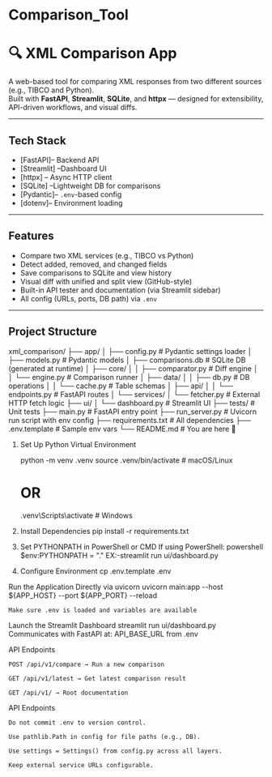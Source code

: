 # Comparison_Tool

# 🔍 XML Comparison App

A web-based tool for comparing XML responses from two different sources (e.g., TIBCO and Python).  
Built with **FastAPI**, **Streamlit**, **SQLite**, and **httpx** — designed for extensibility, API-driven workflows, and visual diffs.

---

##  Tech Stack

- [FastAPI]– Backend API
- [Streamlit] –Dashboard UI
- [httpx] – Async HTTP client
- [SQLite] –Lightweight DB for comparisons
- [Pydantic]– `.env`-based config
- [dotenv]– Environment loading

---

##  Features

-  Compare two XML services (e.g., TIBCO vs Python)
-  Detect added, removed, and changed fields
-  Save comparisons to SQLite and view history
-  Visual diff with unified and split view (GitHub-style)
-  Built-in API tester and documentation (via Streamlit sidebar)
-  All config (URLs, ports, DB path) via `.env`

---

##  Project Structure

xml_comparison/
├── app/
│ ├── config.py # Pydantic settings loader
│ ├── models.py # Pydantic models
│ ├── comparisons.db # SQLite DB (generated at runtime)
│ ├── core/
│ │ ├── comparator.py # Diff engine
│ │ └── engine.py # Comparison runner
│ ├── data/
│ │ ├── db.py # DB operations
│ │ └── cache.py # Table schemas
│ ├── api/
│ │ └── endpoints.py # FastAPI routes
│ └── services/
│ └── fetcher.py # External HTTP fetch logic
├── ui/
│ └── dashboard.py # Streamlit UI
├── tests/ # Unit tests
├── main.py # FastAPI entry point
├── run_server.py # Uvicorn run script with env config
├── requirements.txt # All dependencies
├── .env.template # Sample env vars
└── README.md # You are here 📄

1. Set Up Python Virtual Environment

    python -m venv .venv
    source .venv/bin/activate       # macOS/Linux
    # OR
    .venv\Scripts\activate # Windows

2. Install Dependencies
    pip install -r requirements.txt

3. Set PYTHONPATH in PowerShell or CMD
    If using PowerShell:
        powershell
            $env:PYTHONPATH = "."
               EX:-streamlit run ui/dashboard.py
4. Configure Environment
    cp .env.template .env

Run the Application
    Directly via uvicorn
        uvicorn main:app --host ${APP_HOST} --port ${APP_PORT} --reload
    
    Make sure .env is loaded and variables are available

Launch the Streamlit Dashboard
    streamlit run ui/dashboard.py
    Communicates with FastAPI at: API_BASE_URL from .env

API Endpoints
    
    POST /api/v1/compare → Run a new comparison

    GET /api/v1/latest → Get latest comparison result

    GET /api/v1/ → Root documentation

API Endpoints
    
    Do not commit .env to version control.

    Use pathlib.Path in config for file paths (e.g., DB).

    Use settings = Settings() from config.py across all layers.

    Keep external service URLs configurable.
